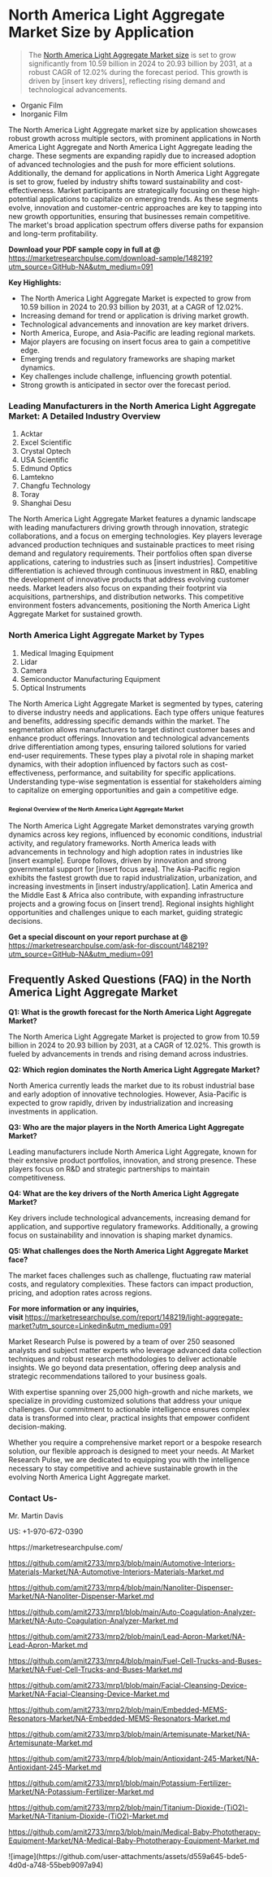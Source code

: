 <h1>North America Light Aggregate Market&nbsp;Size by Application</h1><blockquote><p>The <a href="https://marketresearchpulse.com/download-sample/148219?utm_source=GitHub-NA&amp;utm_medium=091">North America Light Aggregate Market size</a> is set to grow significantly from 10.59 billion in 2024 to 20.93 billion by 2031, at a robust CAGR of 12.02% during the forecast period. This growth is driven by [insert key drivers], reflecting rising demand and technological advancements.</p></blockquote><ul><li>Organic Film<li> Inorganic Film</li></ul><p>The North America Light Aggregate market size by application showcases robust growth across multiple sectors, with prominent applications in North America Light Aggregate and North America Light Aggregate leading the charge. These segments are expanding rapidly due to increased adoption of advanced technologies and the push for more efficient solutions. Additionally, the demand for applications in North America Light Aggregate is set to grow, fueled by industry shifts toward sustainability and cost-effectiveness. Market participants are strategically focusing on these high-potential applications to capitalize on emerging trends. As these segments evolve, innovation and customer-centric approaches are key to tapping into new growth opportunities, ensuring that businesses remain competitive. The market's broad application spectrum offers diverse paths for expansion and long-term profitability.</p><p><strong>Download your PDF sample copy in full at @ </strong><a href="https://marketresearchpulse.com/download-sample/148219?utm_source=GitHub-NA&amp;utm_medium=091">https://marketresearchpulse.com/download-sample/148219?utm_source=GitHub-NA&amp;utm_medium=091</a></p><p><strong>Key Highlights: </strong></p><ul><li>The North America Light Aggregate Market is expected to grow from 10.59 billion in 2024 to 20.93 billion by 2031, at a CAGR of 12.02%.</li><li>Increasing demand for trend or application is driving market growth.</li><li>Technological advancements and innovation are key market drivers.</li><li>North America, Europe, and Asia-Pacific are leading regional markets.</li><li>Major players are focusing on insert focus area to gain a competitive edge.</li><li>Emerging trends and regulatory frameworks are shaping market dynamics.</li><li>Key challenges include challenge, influencing growth potential.</li><li>Strong growth is anticipated in sector over the forecast period.</li></ul><h3>Leading Manufacturers in the North America Light Aggregate Market: A Detailed Industry Overview</h3><ol><li>Acktar</li><li>Excel Scientific</li><li>Crystal Optech</li><li>USA Scientific</li><li>Edmund Optics</li><li>Lamtekno</li><li>Changfu Technology</li><li>Toray</li><li>Shanghai Desu</li></ol><div class="flex max-w-full flex-col flex-grow"><div class="min-h-8 text-message flex w-full flex-col items-end gap-2 whitespace-normal break-words [.text-message+&amp;]:mt-5" dir="auto" data-message-author-role="assistant" data-message-id="fd8432e4-4910-450d-b182-61b7bfb0a01f" data-message-model-slug="gpt-4o"><div class="flex w-full flex-col gap-1 empty:hidden first:pt-[3px]"><div class="markdown prose w-full break-words dark:prose-invert light"><p>The North America Light Aggregate Market features a dynamic landscape with leading manufacturers driving growth through innovation, strategic collaborations, and a focus on emerging technologies. Key players leverage advanced production techniques and sustainable practices to meet rising demand and regulatory requirements. Their portfolios often span diverse applications, catering to industries such as [insert industries]. Competitive differentiation is achieved through continuous investment in R&amp;D, enabling the development of innovative products that address evolving customer needs. Market leaders also focus on expanding their footprint via acquisitions, partnerships, and distribution networks. This competitive environment fosters advancements, positioning the North America Light Aggregate Market for sustained growth.</p></div></div></div></div><h3>North America Light Aggregate Market by Types</h3><ol><li>Medical Imaging Equipment<li> Lidar<li> Camera<li> Semiconductor Manufacturing Equipment<li> Optical Instruments</li></ol><div class="flex max-w-full flex-col flex-grow"><div class="min-h-8 text-message flex w-full flex-col items-end gap-2 whitespace-normal break-words [.text-message+&amp;]:mt-5" dir="auto" data-message-author-role="assistant" data-message-id="084470be-0bb7-4664-bddf-5156b4f41249" data-message-model-slug="gpt-4o-mini"><div class="flex w-full flex-col gap-1 empty:hidden first:pt-[3px]"><div class="markdown prose w-full break-words dark:prose-invert light"><p>The North America Light Aggregate Market is segmented by types, catering to diverse industry needs and applications. Each type offers unique features and benefits, addressing specific demands within the market. The segmentation allows manufacturers to target distinct customer bases and enhance product offerings. Innovation and technological advancements drive differentiation among types, ensuring tailored solutions for varied end-user requirements. These types play a pivotal role in shaping market dynamics, with their adoption influenced by factors such as cost-effectiveness, performance, and suitability for specific applications. Understanding type-wise segmentation is essential for stakeholders aiming to capitalize on emerging opportunities and gain a competitive edge.</p></div></div></div></div><h3><span style="font-size: 11px;">Regional Overview of the North America Light Aggregate Market</span></h3><div class="flex max-w-full flex-col flex-grow"><div class="min-h-8 text-message flex w-full flex-col items-end gap-2 whitespace-normal break-words [.text-message+&amp;]:mt-5" dir="auto" data-message-author-role="assistant" data-message-id="e9038762-ce64-4e30-91c9-9bd413514231" data-message-model-slug="gpt-4o-mini"><div class="flex w-full flex-col gap-1 empty:hidden first:pt-[3px]"><div class="markdown prose w-full break-words dark:prose-invert light"><p>The North America Light Aggregate Market demonstrates varying growth dynamics across key regions, influenced by economic conditions, industrial activity, and regulatory frameworks. North America leads with advancements in technology and high adoption rates in industries like [insert example]. Europe follows, driven by innovation and strong governmental support for [insert focus area]. The Asia-Pacific region exhibits the fastest growth due to rapid industrialization, urbanization, and increasing investments in [insert industry/application]. Latin America and the Middle East &amp; Africa also contribute, with expanding infrastructure projects and a growing focus on [insert trend]. Regional insights highlight opportunities and challenges unique to each market, guiding strategic decisions.</p></div></div></div></div><p><strong>Get a special discount on your report purchase at @ </strong><a href="https://marketresearchpulse.com/ask-for-discount/148219?utm_source=GitHub-NA&amp;utm_medium=091">https://marketresearchpulse.com/ask-for-discount/148219?utm_source=GitHub-NA&amp;utm_medium=091</a></p><h2>Frequently Asked Questions (FAQ) in the North America Light Aggregate Market</h2><p><strong>Q1: What is the growth forecast for the North America Light Aggregate Market?</strong></p><p>The North America Light Aggregate Market is projected to grow from 10.59 billion in 2024 to 20.93 billion by 2031, at a CAGR of 12.02%. This growth is fueled by advancements in trends and rising demand across industries.</p><p><strong>Q2: Which region dominates the North America Light Aggregate Market?</strong></p><p>North America currently leads the market due to its robust industrial base and early adoption of innovative technologies. However, Asia-Pacific is expected to grow rapidly, driven by industrialization and increasing investments in application.</p><p><strong>Q3: Who are the major players in the North America Light Aggregate Market?</strong></p><p>Leading manufacturers include North America Light Aggregate, known for their extensive product portfolios, innovation, and strong presence. These players focus on R&amp;D and strategic partnerships to maintain competitiveness.</p><p><strong>Q4: What are the key drivers of the North America Light Aggregate Market?</strong></p><p>Key drivers include technological advancements, increasing demand for application, and supportive regulatory frameworks. Additionally, a growing focus on sustainability and innovation is shaping market dynamics.</p><p><strong>Q5: What challenges does the North America Light Aggregate Market face?</strong></p><p>The market faces challenges such as challenge, fluctuating raw material costs, and regulatory complexities. These factors can impact production, pricing, and adoption rates across regions.</p><p><strong>For more information or any inquiries, visit&nbsp;</strong><a href="https://marketresearchpulse.com/report/148219/light-aggregate-market?utm_source=Linkedin&utm_medium=091">https://marketresearchpulse.com/report/148219/light-aggregate-market?utm_source=Linkedin&utm_medium=091</a></p><p>Market Research Pulse is powered by a team of over 250 seasoned analysts and subject matter experts who leverage advanced data collection techniques and robust research methodologies to deliver actionable insights. We go beyond data presentation, offering deep analysis and strategic recommendations tailored to your business goals.</p><p>With expertise spanning over 25,000 high-growth and niche markets, we specialize in providing customized solutions that address your unique challenges. Our commitment to actionable intelligence ensures complex data is transformed into clear, practical insights that empower confident decision-making.</p><p>Whether you require a comprehensive market report or a bespoke research solution, our flexible approach is designed to meet your needs. At Market Research Pulse, we are dedicated to equipping you with the intelligence necessary to stay competitive and achieve sustainable growth in the evolving North America Light Aggregate market.</p><h3><strong>Contact Us-</strong></h3><p>Mr. Martin Davis</p><p>US: +1-970-672-0390</p><p>https://marketresearchpulse.com/</p><p><a href="https://github.com/amit2733/mrp3/blob/main/Automotive-Interiors-Materials-Market/NA-Automotive-Interiors-Materials-Market.md">https://github.com/amit2733/mrp3/blob/main/Automotive-Interiors-Materials-Market/NA-Automotive-Interiors-Materials-Market.md</a></p><p><a href="https://github.com/amit2733/mrp4/blob/main/Nanoliter-Dispenser-Market/NA-Nanoliter-Dispenser-Market.md">https://github.com/amit2733/mrp4/blob/main/Nanoliter-Dispenser-Market/NA-Nanoliter-Dispenser-Market.md</a></p><p><a href="https://github.com/amit2733/mrp1/blob/main/Auto-Coagulation-Analyzer-Market/NA-Auto-Coagulation-Analyzer-Market.md">https://github.com/amit2733/mrp1/blob/main/Auto-Coagulation-Analyzer-Market/NA-Auto-Coagulation-Analyzer-Market.md</a></p><p><a href="https://github.com/amit2733/mrp2/blob/main/Lead-Apron-Market/NA-Lead-Apron-Market.md">https://github.com/amit2733/mrp2/blob/main/Lead-Apron-Market/NA-Lead-Apron-Market.md</a></p><p><a href="https://github.com/amit2733/mrp4/blob/main/Fuel-Cell-Trucks-and-Buses-Market/NA-Fuel-Cell-Trucks-and-Buses-Market.md">https://github.com/amit2733/mrp4/blob/main/Fuel-Cell-Trucks-and-Buses-Market/NA-Fuel-Cell-Trucks-and-Buses-Market.md</a></p><p><a href="https://github.com/amit2733/mrp1/blob/main/Facial-Cleansing-Device-Market/NA-Facial-Cleansing-Device-Market.md">https://github.com/amit2733/mrp1/blob/main/Facial-Cleansing-Device-Market/NA-Facial-Cleansing-Device-Market.md</a></p><p><a href="https://github.com/amit2733/mrp2/blob/main/Embedded-MEMS-Resonators-Market/NA-Embedded-MEMS-Resonators-Market.md">https://github.com/amit2733/mrp2/blob/main/Embedded-MEMS-Resonators-Market/NA-Embedded-MEMS-Resonators-Market.md</a></p><p><a href="https://github.com/amit2733/mrp3/blob/main/Artemisunate-Market/NA-Artemisunate-Market.md">https://github.com/amit2733/mrp3/blob/main/Artemisunate-Market/NA-Artemisunate-Market.md</a></p><p><a href="https://github.com/amit2733/mrp4/blob/main/Antioxidant-245-Market/NA-Antioxidant-245-Market.md">https://github.com/amit2733/mrp4/blob/main/Antioxidant-245-Market/NA-Antioxidant-245-Market.md</a></p><p><a href="https://github.com/amit2733/mrp1/blob/main/Potassium-Fertilizer-Market/NA-Potassium-Fertilizer-Market.md">https://github.com/amit2733/mrp1/blob/main/Potassium-Fertilizer-Market/NA-Potassium-Fertilizer-Market.md</a></p><p><a href="https://github.com/amit2733/mrp2/blob/main/Titanium-Dioxide-(TiO2)-Market/NA-Titanium-Dioxide-(TiO2)-Market.md">https://github.com/amit2733/mrp2/blob/main/Titanium-Dioxide-(TiO2)-Market/NA-Titanium-Dioxide-(TiO2)-Market.md</a></p><p><a href="https://github.com/amit2733/mrp3/blob/main/Medical-Baby-Phototherapy-Equipment-Market/NA-Medical-Baby-Phototherapy-Equipment-Market.md">https://github.com/amit2733/mrp3/blob/main/Medical-Baby-Phototherapy-Equipment-Market/NA-Medical-Baby-Phototherapy-Equipment-Market.md</a></p>
![image](https://github.com/user-attachments/assets/d559a645-bde5-4d0d-a748-55beb9097a94)
